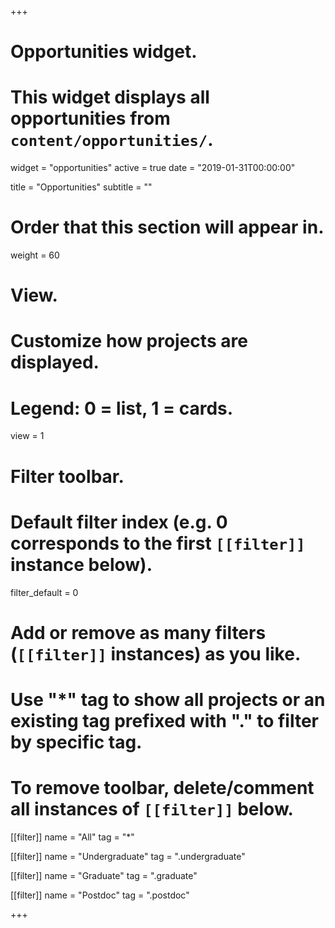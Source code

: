 +++
# Opportunities widget.
# This widget displays all opportunities from `content/opportunities/`.
widget = "opportunities"
active = true
date = "2019-01-31T00:00:00"

title = "Opportunities"
subtitle = ""

# Order that this section will appear in.
weight = 60

# View.
# Customize how projects are displayed.
# Legend: 0 = list, 1 = cards.
view = 1

# Filter toolbar.

# Default filter index (e.g. 0 corresponds to the first `[[filter]]` instance below).
filter_default = 0

# Add or remove as many filters (`[[filter]]` instances) as you like.
# Use "*" tag to show all projects or an existing tag prefixed with "." to filter by specific tag.
# To remove toolbar, delete/comment all instances of `[[filter]]` below.
[[filter]]
  name = "All"
  tag = "*"
  
[[filter]]
  name = "Undergraduate"
  tag = ".undergraduate"

[[filter]]
  name = "Graduate"
  tag = ".graduate"
  
[[filter]]
  name = "Postdoc"
  tag = ".postdoc"

+++

